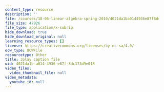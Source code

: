 ```yaml
---
content_type: resource
description: ''
file: /courses/18-06-linear-algebra-spring-2010/4021da1ba0144936e87f8dc173d9e018_RWvi4Vx4CDc.srt
file_size: 47926
file_type: application/x-subrip
hide_download: true
hide_download_original: null
learning_resource_types: []
license: https://creativecommons.org/licenses/by-nc-sa/4.0/
ocw_type: OCWFile
resourcetype: Other
title: 3play caption file
uid: 4021da1b-a014-4936-e87f-8dc173d9e018
video_files:
  video_thumbnail_file: null
video_metadata:
  youtube_id: null
---
```

